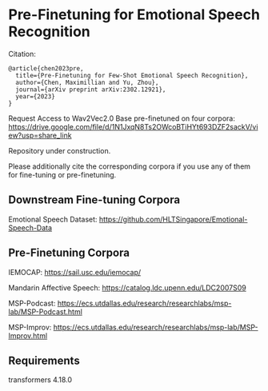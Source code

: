 # Pre-Finetuning for Emotional Speech Recognition

Citation:

```
@article{chen2023pre,
  title={Pre-Finetuning for Few-Shot Emotional Speech Recognition},
  author={Chen, Maximillian and Yu, Zhou},
  journal={arXiv preprint arXiv:2302.12921},
  year={2023}
}
```

Request Access to Wav2Vec2.0 Base pre-finetuned on four corpora: https://drive.google.com/file/d/1N1JxqN8Ts2OWcoBTiHYt693DZF2sackV/view?usp=share_link

Repository under construction.

Please additionally cite the corresponding corpora if you use any of them for fine-tuning or pre-finetuning.

## Downstream Fine-tuning Corpora

Emotional Speech Dataset: https://github.com/HLTSingapore/Emotional-Speech-Data

## Pre-Finetuning Corpora

IEMOCAP: https://sail.usc.edu/iemocap/

Mandarin Affective Speech: https://catalog.ldc.upenn.edu/LDC2007S09

MSP-Podcast: https://ecs.utdallas.edu/research/researchlabs/msp-lab/MSP-Podcast.html

MSP-Improv: https://ecs.utdallas.edu/research/researchlabs/msp-lab/MSP-Improv.html

## Requirements

transformers 4.18.0
